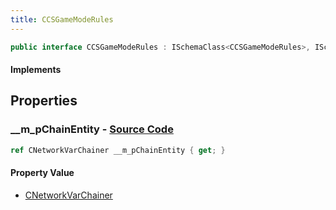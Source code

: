 ```yaml
---
title: CCSGameModeRules
---
```


```csharp
public interface CCSGameModeRules : ISchemaClass<CCSGameModeRules>, ISchemaField, ISchemaClass, INativeHandle
```

#### Implements

## Properties

### **__m_pChainEntity** - [Source Code](https://github.com/swiftly-solution/swiftlys2/blob/main/managed/src/SwiftlyS2.Generated/Schemas/Interfaces/CCSGameModeRules.cs#L16)

```csharp
ref CNetworkVarChainer __m_pChainEntity { get; }
```

#### Property Value

- [CNetworkVarChainer](/docs/api/shared/natives/cnetworkvarchainer)

